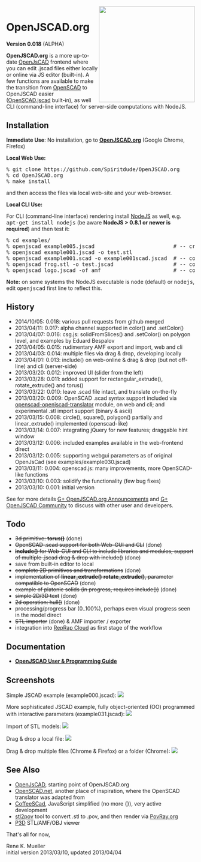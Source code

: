 <img src="doc/logo.png" width=256 align=right>
<h1>OpenJSCAD.org</h1>

<b>Version 0.018</b> (ALPHA)

<b>OpenJSCAD.org</b> is a more up-to-date <a href="http://joostn.github.com/OpenJsCad/">OpenJsCAD</a> frontend where you can edit .jscad files either locally or online via JS editor (built-in).
A few functions are available to make the transition from <a href="http://openscad.org/">OpenSCAD</a> to OpenJSCAD easier (<a href="https://github.com/Spiritdude/OpenSCAD.jscad">OpenSCAD.jscad</a> built-in),
as well CLI (command-line interface) for server-side computations with NodeJS.

<h2>Installation</h2>

<b>Immediate Use</b>: No installation, go to <b><a href="http://openjscad.org">OpenJSCAD.org</a></b> (Google Chrome, Firefox)

<b>Local Web Use:</b>
<pre>
% git clone https://github.com/Spiritdude/OpenJSCAD.org
% cd OpenJSCAD.org
% make install
</pre>

and then access the files via local web-site and your web-browser. 

<b>Local CLI Use:</b>

For CLI (command-line interface) rendering install <a href="http://nodejs.org/">NodeJS</a> as well, e.g. <tt>apt-get install nodejs</tt> (be aware <b>NodeJS &gt; 0.8.1 or newer is required</b>) and then test it:
<pre>
% cd examples/
% openjscad example005.jscad                         # -- creates example005.stl as default
% openjscad example001.jscad -o test.stl
% openjscad example001.scad -o example001scad.jscad  # -- convert .scad into .jscad
% openjscad frog.stl -o test.jscad                   # -- convert .stl into .jscad
% openjscad logo.jscad -of amf                       # -- convert logo.jscad into logo.amf
</pre>

<b>Note:</b> on some systems the NodeJS executable is <tt>node</tt> (default) or <tt>nodejs</tt>, edit <tt>openjscad</tt> first line to reflect this.

<h2>History</h2>
<ul>
<li>2014/10/05: 0.018: various pull requests from github merged
<li>2013/04/11: 0.017: alpha channel supported in color() and .setColor()
<li>2013/04/07: 0.016: csg.js: solidFromSlices() and .setColor() on polygon level, and examples by Eduard Bespalov
<li>2013/04/05: 0.015: rudimentary AMF export and import, web and cli
<li>2013/04/03: 0.014: multiple files via drag & drop, developing locally
<li>2013/04/01: 0.013: include() on web-online & drag & drop (but not off-line) and cli (server-side)
<li>2013/03/20: 0.012: improved UI (slider from the left)
<li>2013/03/28: 0.011: added support for rectangular_extrude(), rotate_extrude() and torus()
<li>2013/03/22: 0.010: leave .scad file intact, and translate on-the-fly
<li>2013/03/20: 0.009: OpenSCAD .scad syntax support included via <a href="https://github.com/garyhodgson/openscad-openjscad-translator">openscad-openjscad-translator</a> module, on web and cli; and experimental .stl import support (binary & ascii)
<li>2013/03/15: 0.008: circle(), square(), polygon() partially and linear_extrude() implemented (openscad-like)
<li>2013/03/14: 0.007: integrating jQuery for new features; draggable hint window
<li>2013/03/12: 0.006: included examples available in the web-frontend direct
<li>2013/03/12: 0.005: supporting webgui parameters as of original OpenJsCad (see examples/example030.jscad)
<li>2013/03/11: 0.004: openscad.js: many improvements, more OpenSCAD-like functions
<li>2013/03/10: 0.003: solidify the functionality (few bug fixes)
<li>2013/03/10: 0.001: initial version
</ul>

See for more details <a href="https://plus.google.com/115007999023701819645">G+ OpenJSCAD.org Announcements</a> and
<a href="https://plus.google.com/communities/114958480887231067224">G+ OpenJSCAD Community</a> to discuss with other user and developers.

<h2>Todo</h2>
<ul>
<li> <del>3d primitive: <b>torus()</b></del> (done)
<li> <del>OpenSCAD .scad support for both Web-GUI and CLI</del> (done)
<li> <del><b>include()</b> for Web-GUI and CLI to include libraries and modules, support of multiple .jscad drag & drop with include()</del> (done) 
<li> save from built-in editor to local
<li> <del>complete 2D primitives and transformations</del> (done)
<li> <del>implementation of <b>linear_extrude()</b> <b>rotate_extrude()</b>, parameter compatible to OpenSCAD</del> (done)
<li> <del>example of platonic solids (in progress, requires include())</del> (done)
<li> <del>simple 2D/3D text</del> (done)
<li> <del>2d operation: hull()</del> (done)
<li> processing/progress bar (0..100%), perhaps even visual progress seen in the model direct
<li> <del>STL importer</del> (done) & AMF importer / exporter
<li> integration into <a href="https://github.com/Spiritdude/RepRapCloud">RepRap Cloud</a> as first stage of the workflow
</ul>

<h2>Documentation</h2>
<ul>
<li><b><a href="https://github.com/Spiritdude/OpenJSCAD.org/wiki/User-Guide">OpenJSCAD User & Programming Guide</a></b>
</ul>

<h2>Screenshots</h2>

Simple JSCAD example (example000.jscad):
<img src="doc/sshot-01.png">

More sophisticated JSCAD example, fully object-oriented (OO) programmed with interactive parameters (example031.jscad):
<img src="doc/sshot-03-illu.png">

Import of STL models:
<img src="doc/sshot-04.png">

Drag & drop a local file:
<img src="doc/sshot-05-illu.png">

Drag & drop multiple files (Chrome & Firefox) or a folder (Chrome):
<img src="doc/sshot-06-illu.png">

<h2>See Also</h2>
<ul>
<li><a href="http://joostn.github.com/OpenJsCad/">OpenJsCAD</a>, starting point of OpenJSCAD.org
<li><a href="http://garyhodgson.github.com/openscad.net/">OpenSCAD.net</a>, another place of inspiration, where the OpenSCAD translator was adapted from
<li><a href="http://kaosat-dev.github.com/CoffeeSCad/">CoffeeSCad</a>, JavaScript simplified (no more {}), very active development
<li><a href="http://rsmith.home.xs4all.nl/software/py-stl-stl2pov.html">stl2pov</a> tool to convert .stl to .pov, and then render via <a href="http://povray.org">PovRay.org</a>
<li><a href="https://github.com/D1plo1d/p3d">P3D</a> STL/AMF/OBJ viewer
</ul>


That's all for now,

Rene K. Mueller<br>
initial version 2013/03/10, updated 2013/04/04
